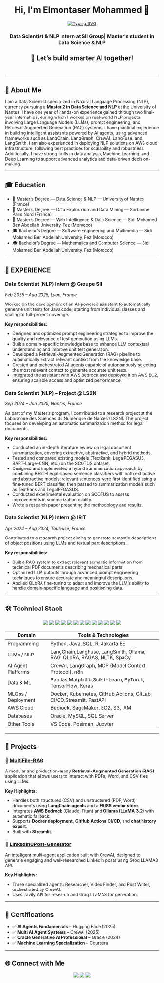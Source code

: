 <h1 align="center">Hi, I'm Elmontaser Mohammed 👋</h1>

<p align="center">
  <a href="https://readme-typing-svg.herokuapp.com?font=Fira+Code&pause=1000&center=true&width=435&lines=Welcome+to+Elmontaser's+GitHub!+💡">
    <img src="https://readme-typing-svg.herokuapp.com?font=Fira+Code&pause=1000&center=true&width=435&lines=Welcome+to+Elmontaser's+GitHub!+💡" alt="Typing SVG" />
  </a>
</p>

<h3 align="center"> Data Scientist & NLP Intern at SII Group| Master's student in Data Science & NLP </h3>


<h2 align="center">🤖 Let’s build smarter AI together!</h2>

<br/>


---

## 🧠 About Me

I am a Data Scientist specialized in Natural Language Processing (NLP), currently pursuing a **Master 2 in Data Science and NLP** at the University of Nantes. 
I have one year of hands-on experience gained through two final-year internships, during which I worked on real-world NLP projects involving Large Language Models (LLMs), prompt engineering, and Retrieval-Augmented Generation (RAG) systems.
I have practical experience in building intelligent assistants powered by AI agents, using advanced frameworks such as LangChain, LangGraph, CrewAI, LangFuse, and LangSmith.
I am also experienced in deploying NLP solutions on AWS cloud infrastructure, following best practices for scalability and robustness.
Additionally, I have strong skills in data analysis, Machine Learning, and Deep Learning to support advanced analytics and data-driven decision-making.

---

## 🎓 Education

- 📘 Master’s Degree  — Data Science & NLP — University of Nantes (France)  
- 📘 Master’s Degree — Data Exploration and Data Mining  — Sorbonne Paris Nord (France)   
- 📘 Master’s Degree  — Web Intelligence & Data Science — Sidi Mohamed Ben Abdellah University, Fez  (Morocco)
- 🎓 Bachelor’s Degree —  Software Engineering and Multimedia  — Sidi Mohamed Ben Abdellah University, Fez (Morocco) 
- 🎓 Bachelor’s Degree — Mathematics and Computer Science  — Sidi Mohamed Ben Abdellah University, Fez (Morocco)  

---
## 💼 EXPERIENCE
### Data Scientist (NLP) Intern @ Groupe SII 
*Feb 2025 – Aug 2025, Lyon, France* 

Worked on the development of an AI-powered assistant to automatically generate unit tests for Java code, starting from individual classes and scaling to full-project coverage.

**Key responsibilities:**

- Designed and optimized prompt engineering strategies to improve the quality and relevance of test generation using LLMs.
- Built a domain-specific knowledge base to enhance LLM contextual understanding and improve unit test generation.
- Developed a Retrieval-Augmented Generation (RAG) pipeline to automatically extract relevant context from the knowledge base.
- Created and orchestrated AI agents capable of autonomously selecting the most relevant context to generate accurate unit tests.
- Integrated the assistant with AWS Bedrock and deployed it on AWS EC2, ensuring scalable access and optimized performance.

### Data Scientist (NLP) – Project @ LS2N 
*Sep 2024 – Jan 2025, Nantes, France*

As part of my Master’s program, I contributed to a research project at the Laboratoire des Sciences du Numérique de Nantes (LS2N).
The project focused on developing an automatic summarization method for legal documents.

**Key responsibilities:**

- Conducted an in-depth literature review on legal document summarization, covering extractive, abstractive, and hybrid methods.
- Tested and compared existing models (TextRank, LegalPEGASUS, BART-Large-CNN, etc.) on the SCOTUS dataset.
- Designed and implemented a hybrid summarization approach by combining BERT-Legal-based sentence classifiers with
both extractive and abstractive models: relevant sentences were first identified using a fine-tuned BERT classifier, then passed to summarization models such as TextRank and LegalPEGASUS.
- Conducted experimental evaluation on SCOTUS to assess improvements in summarization quality.
- Wrote a research paper presenting the methodology and results.



### Data Scientist (NLP) Intern @ IRIT 
*Apr 2024 – Aug 2024, Toulouse, France*

Contributed to a research project aiming to generate semantic descriptions of object positions using LLMs and textual part descriptions.

**Key responsibilities:**

- Built a RAG system to extract relevant semantic information from technical PDF documents describing mechanical parts.
- Optimized LLM outputs through advanced prompt engineering techniques to ensure accurate and meaningful descriptions.
- Applied QLoRA fine-tuning to adapt and improve the LLM’s ability to handle domain-specific language and positioning data.
---

## 🛠 Technical Stack

<p align="center">
  <img src="https://img.shields.io/badge/Python-3776AB?style=for-the-badge&logo=python&logoColor=white"/>
  <img src="https://img.shields.io/badge/AWS-FF9900?style=for-the-badge&logo=amazonaws&logoColor=white"/>
  <img src="https://img.shields.io/badge/LangChain-000000?style=for-the-badge&logo=langchain&logoColor=white"/>
  <img src="https://img.shields.io/badge/LangGraph-7289DA?style=for-the-badge&logo=graph&logoColor=white"/>
  <img src="https://img.shields.io/badge/CrewAI-912CEE?style=for-the-badge&logo=robotframework&logoColor=white"/>
  <img src="https://img.shields.io/badge/NLP-9146FF?style=for-the-badge&logo=spacy&logoColor=white"/>
  <img src="https://img.shields.io/badge/LLMs-8A2BE2?style=for-the-badge&logo=openai&logoColor=white"/>
  <img src="https://img.shields.io/badge/Agentic%20AI-20B2AA?style=for-the-badge&logo=semanticweb&logoColor=white"/>
  <img src="https://img.shields.io/badge/Machine%20Learning-0A66C2?style=for-the-badge&logo=scikitlearn&logoColor=white"/>
  <img src="https://img.shields.io/badge/Deep%20Learning-FF1493?style=for-the-badge&logo=pytorch&logoColor=white"/>
  <img src="https://img.shields.io/badge/Docker-2496ED?style=for-the-badge&logo=docker&logoColor=white"/>
  <img src="https://img.shields.io/badge/Kubernetes-326CE5?style=for-the-badge&logo=kubernetes&logoColor=white"/>
  <img src="https://img.shields.io/badge/GitLab%20CI%2FCD-FC6D26?style=for-the-badge&logo=gitlab&logoColor=white"/>
</p>



| Domain              | Tools & Technologies                                                                  |
|---------------------|---------------------------------------------------------------------------------------|
| Programming         | Python, Java, SQL, R, Jakarta EE                                                      |
| LLMs / NLP          | LangChain,LangFuse, LangSmith, Ollama, RAG, QLoRA, RAGAS, NLTK, SpaCy                 |
| AI Agent Platforms  | CrewAI, LangGraph, MCP (Model Context Protocol), n8n                                  |
| Data & ML           | Pandas,Matplotlib,Scikit-Learn, PyTorch, TensorFlow, Keras                            |
| MLOps / Deployment  | Docker, Kubernetes, GitHub Actions, GitLab CI/CD,Streamlit, FastAPI                   |
| AWS Cloud           | Bedrock, SageMaker, EC2, S3, IAM                                                      |
| Databases           | Oracle, MySQL, SQL Server                                                             |
| Other Tools         | VS Code, Postman, Jupyter                                                             |

---

## 🚀 Projects

### 📂 [MultiFile-RAG](https://github.com/elmontaser1998/MULTI_FILE-Rag)
A modular and production-ready **Retrieval-Augmented Generation (RAG)** application that allows users to interact with PDFs, Word, and CSV files using LLMs.

**Key Highlights:**
- Handles both structured (CSV) and unstructured (PDF, Word) documents using **LangChain agents** and a **FAISS vector store**.
- Integrates **AWS Bedrock** (Claude, Titan) and **Ollama (LLaMA 3.2)** with automatic fallback.
- Supports **Docker deployment**, **GitHub Actions CI/CD**, and **chat history export**.
- Built with **Streamlit**.

### 📂 [LinkedIn0Post-Generator](https://github.com/elmontaser1998/linkedin-post-generator)
An intelligent multi-agent application built with CrewAI, designed to generate engaging and well-researched LinkedIn posts using Groq LLAMA3 API.

**Key Highlights:**
- Three specialized agents: Researcher, Video Finder, and Post Writer, orchestrated by CrewAI.
- Uses Tavily API for research and Groq LLaMA3 for generation.
---

## 🧪 Certifications

- ✅ **AI Agents Fundamentals** – Hugging Face (2025)  
- ✅ **Multi AI Agent Systems** – CrewAI (2025)  
- ✅ **Oracle Generative AI Professional** – Oracle (2024)  
- ✅ **Machine Learning Specialization** – Coursera   


---

## 🌐 Connect with Me

<p align="center">
  <a href="mailto:elmontaser.mohammed1@gmail.com">
    <img src="https://img.shields.io/badge/Email-D14836?style=for-the-badge&logo=gmail&logoColor=white"/>
  </a>
  <a href="https://www.linkedin.com/in/elmontaser-mohammed/">
    <img src="https://img.shields.io/badge/LinkedIn-0A66C2?style=for-the-badge&logo=linkedin&logoColor=white"/>
  </a>
  <a href="https://github.com/elmontaser1998">
    <img src="https://img.shields.io/badge/GitHub-181717?style=for-the-badge&logo=github&logoColor=white"/>
  </a>
</p>
